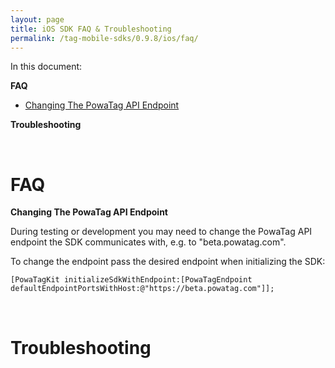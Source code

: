 ```yaml
---
layout: page
title: iOS SDK FAQ & Troubleshooting
permalink: /tag-mobile-sdks/0.9.8/ios/faq/
---
```


In this document:

**FAQ**

* [Changing The PowaTag API Endpoint](#faq-endpoint)

**Troubleshooting**

<br />

# FAQ

**Changing The PowaTag API Endpoint**<a name="faq-endpoint"></a>

During testing or development you may need to change the PowaTag API endpoint the SDK communicates with, e.g. to "beta.powatag.com".

To change the endpoint pass the desired endpoint when initializing the SDK:

    [PowaTagKit initializeSdkWithEndpoint:[PowaTagEndpoint defaultEndpointPortsWithHost:@"https://beta.powatag.com"]];

<br />

# Troubleshooting
